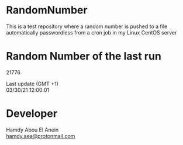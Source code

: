 # RandomNumber    
This is a test repository where a random number is pushed to a file automatically passwordless from a cron job in my Linux CentOS server    
# Random Number of the last run   
21776
      
Last update (GMT +1)    
03/30/21 12:00:01
# Developer    
Hamdy Abou El Anein   
hamdy.aea@protonmail.com
